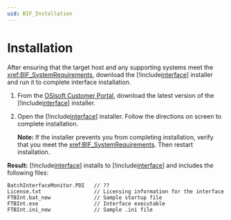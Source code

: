 ```yaml
---
uid: BIF_Installation
---
```


# Installation

After ensuring that the target host and any supporting systems meet the <xref:BIF_SystemRequirements>, download the [!include[interface](../includes/product-short.md)] installer and run it to complete interface installation.

1. From the [OSIsoft Customer Portal](https://customers.osisoft.com), download the latest version of the [!include[interface](../includes/product-short.md)] installer.

1. Open the [!include[interface](../includes/product-short.md)] installer. Follow the directions on screen to complete installation.

    **Note:** If the installer prevents you from completing installation, verify that you meet the <xref:BIF_SystemRequirements>. Then restart installation.

**Result:** [!include[interface](../includes/product-short.md)] installs to [!include[interface](../includes/product-path.md)] and includes the following files:

```text
BatchInterfaceMonitor.PDI   // ??
License.txt                 // Licensing information for the interface
FTBInt.bat_new              // Sample startup file
FTBInt.exe                  // Interface executable
FTBInt.ini_new              // Sample .ini file
```
